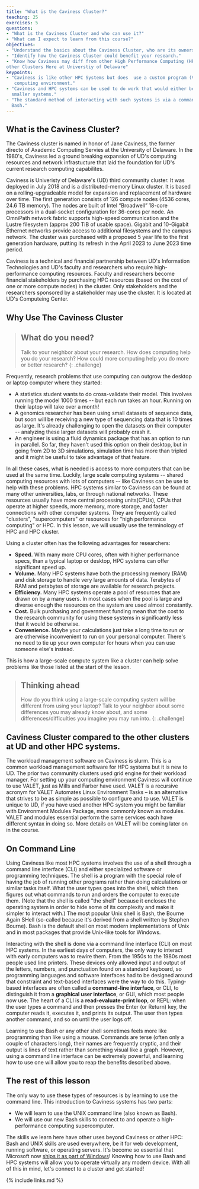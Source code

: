 ```yaml
---
title: "What is the Caviness Cluster?"
teaching: 25
exercises: 5
questions:
- "What is the Caviness Cluster and who can use it?"
- "What can I expect to learn from this course?"
objectives:
- "Understand the basics about the Caviness Cluster, who are its owners and who can user it."
- "Identify how the Caviness Cluster could benefit your research."
- "Know how Caviness may diff from other High Performance Computing (HPC) Systems but also 
other Clusters Here at Universtiy of Delaware"
keypoints:
- "Caviness is like other HPC Systems but does  use a custom program (VALET) for setting up the 
   computing environment."
- "Caviness and HPC systems can be used to do work that would either be impossible or much slower or
  smaller systems."
- "The standard method of interacting with such systems is via a command line interface such as
  Bash."
---
```


## What is the Caviness Cluster?
The Caviness cluster is named in honor of Jane Caviness, the former directo of Axademic Computing
Servies at the University of Delaware. In the 1980's, Caviness led a ground breaking expansion of
UD's computing resources and network infrastucture that laid the foundation for UD's current
research computing capabilites. 

Caviness is Univeristy of Delaware's (UD) third community cluster. It was deployed in July 2018 and 
is a distributed-memory Linux cluster. It is based on a rolling-upgradeable model for expansion and 
replacement of hardware over time. The first generation consists of 126 compute nodes 
(4536 cores, 24.6 TB memory). The nodes are built of Intel “Broadwell” 18-core processors in a 
dual-socket configuration for 36-cores per node. An OmniPath network fabric supports high-speed 
communication and the Lustre filesystem (approx 200 TiB of usable space). Gigabit and 10-Gigabit 
Ethernet networks provide access to additional filesystems and the campus network. The cluster was 
purchased with a proposed 5 year life to the first generation hardware, putting its refresh in the 
April 2023 to June 2023 time period. 

Caviness is a technical and financial partnership between UD's Information Technologies and UD's 
faculty and researchers who require high-performance computing resources. Faculty and researchers
become financial stakeholders by purchasing HPC resources (based on the cost of one or more compute
nodes) in the cluster. Only stakeholders and the researchers sponsored by a stakeholder may use the
cluster. It is located at UD's Computeing Center.



## Why Use The Caviness Cluster
> ## What do you need?
>
> Talk to your neighbor about your research. How does computing help you do your research? How 
>could more computing help you do more or better research?
{: .challenge}

Frequently, research problems that use computing can outgrow the desktop or laptop computer where
they started:

* A statistics student wants to do cross-validate their model. This involves running the model 1000
  times -- but each run takes an hour. Running on their laptop will take over a month!
* A genomics researcher has been using small datasets of sequence data, but soon will be receiving 
  a new type of sequencing data that is 10 times as large. It's already challenging to open the
  datasets on their computer -- analyzing these larger datasets will probably crash it.
* An engineer is using a fluid dynamics package that has an option to run in parallel. So far, they
  haven't used this option on their desktop, but in going from 2D to 3D simulations, simulation 
  time has more than tripled and it might be useful to take advantage of that feature.

In all these cases, what is needed is access to more computers that can be used at the same time.
Luckily, large scale computing systems -- shared computing resources with lots of computers -- like
Caviness can be use to help with these problems. HPC systems similar to Caviness can be found at 
many other universities, labs, or through national networks. These resources usually have more 
central processing units(CPUs), CPUs that operate at higher speeds, more memory, more storage, and 
faster connections with other computer systems. They are frequently called "clusters", 
"supercomputers" or resources for "high performance computing" or HPC. In this lesson, we will 
usually use the terminology of HPC and HPC cluster.

Using a cluster often has the following advantages for researchers:

* **Speed.** With many more CPU cores, often with higher performance specs, than a typical laptop 
  or desktop, HPC systems can offer significant speed up.
* **Volume.** Many HPC systems have both the processing memory (RAM) and disk storage to handle 
  very large amounts of data. Terabytes of RAM and petabytes of storage are available for research
  projects.
* **Efficiency.** Many HPC systems operate a pool of resources that are drawn on by a many users. 
  In most cases when the pool is large and diverse enough the resources on the system are used 
  almost constantly.
* **Cost.** Bulk purchasing and government funding mean that the cost to the research community for
  using these systems in significantly less that it would be otherwise.
* **Convenience.** Maybe your calculations just take a long time to run or are otherwise
  inconvenient to run on your personal computer. There's no need to tie up your own computer for
  hours when you can use someone else's instead.

This is how a large-scale compute system like a cluster can help solve problems like those listed 
at the start of the lesson.

> ## Thinking ahead
>
> How do you think using a large-scale computing system will be different from using your laptop?
> Talk to your neighbor about some differences you may already know about, and some
> differences/difficulties you imagine you may run into.
{: .challenge}

## Caviness Cluster compared to the other clusters at UD and other HPC systems.

The workload management software on Caviness is slurm. This is a common workload management 
software for HPC systems but it is new to UD. The prior two community clusters used grid 
engine for their workload manager. For setting up your computing environment Caviness will 
continue to use VALET, just as Mills and Farber have used. VALET is a recursive acronym for VALET
Automates Linux Environment Tasks – is an alternative that strives to be as simple as possible to
configure and to use. VALET is unique to UD, if you have used another HPC system you might be 
familiar with Environment Modules Package, more commonly known as modules. VALET and modules 
essential perform the same services each have different syntax in doing so. More details on VALET 
will be coming later on in the course.

## On Command Line

Using Caviness like most HPC systems involves the use of a shell through a command line interface 
(CLI) and either specialized software or programming techniques. The shell is a program with the 
special role of having the job of running other programs rather than doing calculations or similar
tasks itself. What the user types goes into the shell, which then figures out what commands to run
and orders the computer to execute them. (Note that the shell is called "the shell" because it 
encloses the operating system in order to hide some of its complexity and make it simpler to 
interact with.) The most popular Unix shell is Bash, the Bourne Again SHell (so-called because it's
derived from a shell written by Stephen Bourne). Bash is the default shell on most modern 
implementations of Unix and in most packages that provide Unix-like tools for Windows.

Interacting with the shell is done via a command line interface (CLI) on most HPC systems. In the
earliest days of computers, the only way to interact with early computers was to rewire them. From
the 1950s to the 1980s most people used line printers. These devices only allowed input and output
of the letters, numbers, and punctuation found on a standard keyboard, so programming languages and
software interfaces had to be designed around that constraint and text-based interfaces were the 
way to do this. Typing-based interfaces are often called a **command-line interface**, or CLI, to
distinguish it from a **graphical user interface**, or GUI, which most people now use. The heart of
a CLI is a **read-evaluate-print loop**, or REPL: when the user types a command and then presses 
the Enter (or Return) key, the computer reads it, executes it, and prints its output. The user then
types another command, and so on until the user logs off.

Learning to use Bash or any other shell sometimes feels more like programming than like using a
mouse. Commands are terse (often only a couple of characters long), their names are frequently
cryptic, and their output is lines of text rather than something visual like a graph. However, 
using a command line interface can be extremely powerful, and learning how to use one will allow 
you to reap the benefits described above.

## The rest of this lesson

The only way to use these types of resources is by learning to use the command line. This
introduction to Caviness systems has two parts:

* We will learn to use the UNIX command line (also known as Bash).
* We will use our new Bash skills to connect to and operate a high-performance computing
  supercomputer.

The skills we learn here have other uses beyond Caviness or other HPC: Bash and UNIX skills are 
used everywhere, be it for web development, running software, or operating servers. It's become so
essential that Microsoft now
[ships it as part of Windows](https://www.microsoft.com/en-us/store/p/ubuntu/9nblggh4msv6)!
Knowing how to use Bash and HPC systems will allow you to operate virtually any modern device. 
With all of this in mind, let's connect to a cluster and get started!


{% include links.md %}
